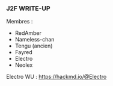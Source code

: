 ### J2F WRITE-UP

Membres :
- RedAmber
- Nameless-chan
- Tengu (ancien)
- Fayred
- Electro 
- Neolex

Electro WU : https://hackmd.io/@Electro
